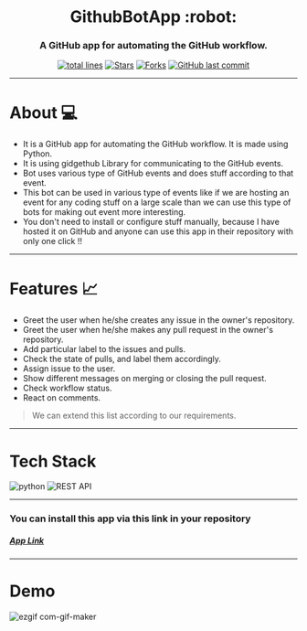 <h1 align="center">GithubBotApp :robot: </h1>
<h3 align="center">A GitHub app for automating the GitHub workflow.</h3>

<div align="center">
<a href="https://github.com/vasu-1/GithubBotApp"><img src="https://sloc.xyz/github/vasu-1/GithubBotApp" alt="total lines"/></a>
<a href="https://github.com/vasu-1/GithubBotApp"><img src="https://img.shields.io/github/stars/vasu-1/GithubBotApp" alt="Stars"/></a>
<a href="https://github.com/vasu-1/GithubBotApp/network/members"><img src="https://img.shields.io/github/forks/vasu-1/GithubBotApp" alt="Forks"/></a>
<a href="https://github.com/vasu-1/GithubBotApp/commits"><img alt="GitHub last commit" src="https://img.shields.io/github/last-commit/vasu-1/GithubBotApp?logo=github"></a>
</div>

---

# About :computer:
  
- It is a GitHub app for automating the GitHub workflow. It is made using Python. 
- It is using gidgethub Library for communicating to the GitHub events. 
- Bot uses various type of GitHub events and does stuff according to that event. 
- This bot can be used in various type of events like if we are hosting an event for any coding stuff on a large scale than we can use this type of bots for making out event more interesting.
- You don't need to install or configure stuff manually, because I have hosted it on GitHub and anyone can use this app in their repository with only one click !!

---

# Features :chart_with_upwards_trend:
- Greet the user when he/she creates any issue in the owner's repository.
- Greet the user when he/she makes any pull request in the owner's repository.
- Add particular label to the issues and pulls.
- Check the state of pulls, and label them accordingly.
- Assign issue to the user.
- Show different messages on merging or closing the pull request.
- Check workflow status.
- React on comments.
>We can extend this list according to our requirements.

---

# Tech Stack

![python](https://img.shields.io/badge/python-v3.7-blue?style=for-the-badge&logo=python&logoColor=white)
![REST API](https://img.shields.io/badge/rest%20api%20-%23323330.svg?&style=for-the-badge&logo=rest&logoColor=%23F7DF1E)

---

### You can install this app via this link in your repository
##### [App Link](https://github.com/apps/pygithub-bot-app)

---

# Demo

![ezgif com-gif-maker](https://user-images.githubusercontent.com/76911582/163172894-5fa0da78-c31d-4a6a-b2da-d1fe1e1241a2.gif)

